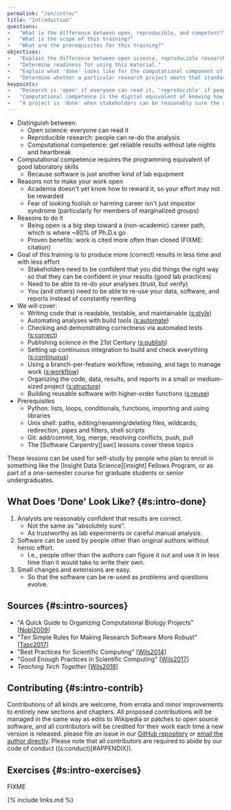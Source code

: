 ```yaml
---
permalink: "/en/intro/"
title: "Introduction"
questions:
-   "What is the difference between open, reproducible, and competent?"
-   "What is the scope of this training?"
-   "What are the prerequisites for this training?"
objectives:
-   "Explain the difference between open science, reproducible research, and computational competence."
-   "Determine readiness for using this material."
-   "Explain what 'done' looks like for the computational component of a small or medium-sized research project."
-   "Determine whether a particular research project meets that standard."
keypoints:
-   "Research is 'open' if everyone can read it, 'reproducible' if people who have access can regenerate it, and 'competent' if it was built in reasonable time and without heroic effort."
-   "Computational competence is the digital equivalent of knowing how to use lab equipment properly."
-   "A project is 'done' when stakeholders can be reasonably sure the results are correct and the software can be understood, run, and extended by people other than the original authors without heroic effort."
---
```


-   Distinguish between:
    -   Open science: everyone can read it
    -   Reproducible research: people can re-do the analysis
    -   Computational competence: get reliable results without late nights and heartbreak
-   Computational competence requires the programming equivalent of good laboratory skills
    -   Because software is just another kind of lab equipment
-   Reasons not to make your work open
    -   Academia doesn't yet know how to reward it, so your effort may not be rewarded
    -   Fear of looking foolish or harming career isn't just impostor syndrome (particularly for members of marginalized groups)
-   Reasons to do it
    -   Being open is a big step toward a (non-academic) career path, which is where ~80% of Ph.D.s go
    -   Proven benefits: work is cited more often than closed (FIXME: citation)
-   Goal of this training is to produce more (correct) results in less time and with less effort
    -   Stakeholders need to be confident that you did things the right way so that they can be confident in your results (good lab practices)
    -   Need to be able to re-do your analyses (trust, but verify)
    -   You (and others) need to be able to re-use your data, software, and reports instead of constantly rewriting
-   We will cover:
    -   Writing code that is readable, testable, and maintainable ([s:style](#CHAPTER))
    -   Automating analyses with build tools ([s:automate](#CHAPTER))
    -   Checking and demonstrating correctness via automated tests ([s:correct](#CHAPTER))
    -   Publishing science in the 21st Century ([s:publish](#CHAPTER))
    -   Setting up continuous integration to build and check everything ([s:continuous](#CHAPTER))
    -   Using a branch-per-feature workflow, rebasing, and tags to manage work ([s:workflow](#CHAPTER))
    -   Organizing the code, data, results, and reports in a small or medium-sized project ([s:structure](#CHAPTER))
    -   Building reusable software with higher-order functions ([s:reuse](#CHAPTER))
-   Prerequisites
    -   Python: lists, loops, conditionals, functions, importing and using libraries
    -   Unix shell: paths, editing/renaming/deleting files, wildcards, redirection, pipes and filters, shell scripts
    -   Git: add/commit, log, merge, resolving conflicts, push, pull
    -   The [Software Carpentry][swc] lessons cover these topics

These lessons can be used for self-study by people who plan to enroll in
something like the [Insight Data Science][insight] Fellows Program,
or as part of a one-semester course for graduate students or senior undergraduates.

## What Does 'Done' Look Like? {#s:intro-done}

1.  Analysts are reasonably confident that results are correct.
    -   Not the same as "absolutely sure".
    -   As trustworthy as lab experiments or careful manual analysis.
2.  Software can be used by people other than original authors without heroic effort.
    -   I.e., people other than the authors can figure it out and use it in less time than it would take to write their own.
3.  Small changes and extensions are easy.
    -   So that the software can be re-used as problems and questions evolve.

## Sources {#s:intro-sources}

-   "A Quick Guide to Organizing Computational Biology Projects" [[Nobl2009](#CITE)]
-   "Ten Simple Rules for Making Research Software More Robust" [[Tasc2017](#CITE)]
-   "Best Practices for Scientific Computing" [[Wils2014](#CITE)]
-   "Good Enough Practices in Scientific Computing" [[Wils2017](#CITE)]
-   *Teaching Tech Together* [[Wils2018](#CITE)]

## Contributing {#s:intro-contrib}

Contributions of all kinds are welcome, from errata and minor
improvements to entirely new sections and chapters. All proposed
contributions will be managed in the same way as edits to Wikipedia or
patches to open source software, and all contributors will be credited
for their work each time a new version is released.  please file an
issue in our [GitHub repository]({{site.repo}}) or [email the author
directly](mailto:{{site.email}}).  Please note that all contributors
are required to abide by our code of conduct ((s:conduct)[#APPENDIX]).

## Exercises {#s:intro-exercises}

FIXME

{% include links.md %}
